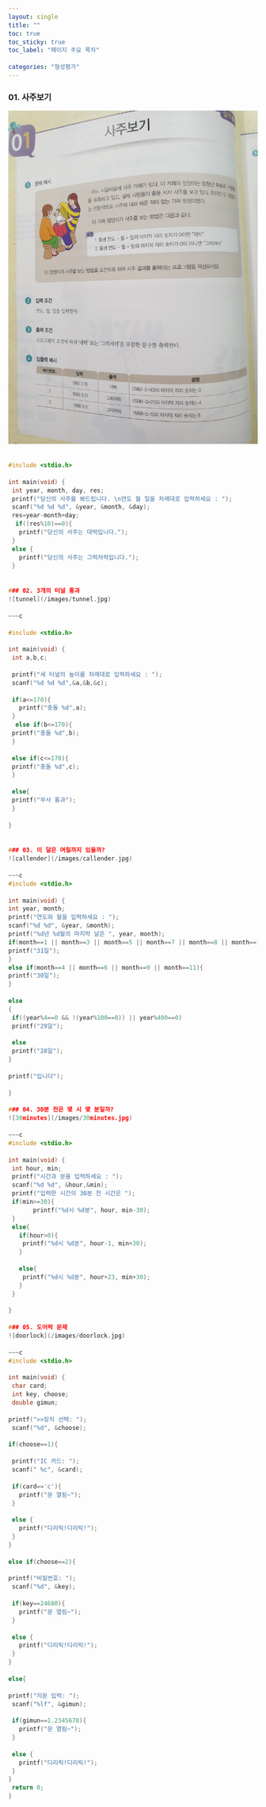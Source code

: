 ```yaml
---
layout: single
title: ""
toc: true
toc_sticky: true
toc_label: "페이지 주요 목차"

categories: "형성평가"
---
```


### 01. 사주보기
![saju](/images/saju.jpg)

~~~c

#include <stdio.h>
 
int main(void) {
 int year, month, day, res;
 printf("당신의 사주를 봐드립니다. \n연도 월 일을 차례대로 입력하세요 : ");
 scanf("%d %d %d", &year, &month, &day);
 res=year-month+day;
  if((res%10)==0){
   printf("당신의 사주는 대박입니다.");
 }
 else {
   printf("당신의 사주는 그럭저럭입니다.");
 } 


### 02. 3개의 터널 통과
![tunnel](/images/tunnel.jpg)

~~~c

#include <stdio.h>
 
int main(void) {
 int a,b,c;
 
 printf("세 터널의 높이를 차례대로 입력하세요 : ");
 scanf("%d %d %d",&a,&b,&c);
 
 if(a<=170){
   printf("충돌 %d",a);
 }
  else if(b<=170){
 printf("충돌 %d",b); 
 }
 
 else if(c<=170){
 printf("충돌 %d",c);
 }
 
 else{
 printf("무사 통과");
 }
 
}


### 03. 이 달은 며칠까지 있을까?
![callender](/images/callender.jpg)

~~~c
#include <stdio.h>
 
int main(void) {
int year, month;
printf("연도와 월을 입력하세요 : ");
scanf("%d %d", &year, &month);
printf("%d년 %d월의 마지막 날은 ", year, month);
if(month==1 || month==3 || month==5 || month==7 || month==8 || month==10 || month==12){
printf("31일");
}
else if(month==4 || month==6 || month==9 || month==11){
printf("30일");
}
 
else
{
 if((year%4==0 && !(year%100==0)) || year%400==0)
 printf("29일");
 
 else
 printf("28일");
}
 
printf("입니다");
 
}

### 04. 30분 전은 몇 시 몇 분일까? 
![30minutes](/images/30minutes.jpg)

~~~c
#include <stdio.h>
 
int main(void) {
 int hour, min;
 printf("시간과 분을 입력하세요 : ");
 scanf("%d %d", &hour,&min);
 printf("입력한 시간의 30분 전 시간은 ");
 if(min>=30){
       printf("%d시 %d분", hour, min-30);
 }
 else{
   if(hour>0){
    printf("%d시 %d분", hour-1, min+30);
   }
  
   else{
    printf("%d시 %d분", hour+23, min+30);
   }
 }
 
}

### 05. 도어락 문제
![doorlock](/images/doorlock.jpg)

~~~c
#include <stdio.h>
 
int main(void) {
 char card;
 int key, choose;
 double gimun;
 
printf(">>장치 선택: ");
 scanf("%d", &choose);
 
if(choose==1){
 
 printf("IC 카드: ");
 scanf(" %c", &card);
 
 if(card=='c'){
   printf("문 열림~");
 }
 
 else {
   printf("디리릭!디리릭!");
 }
}
 
else if(choose==2){
 
printf("비밀번호: ");
 scanf("%d", &key);
 
 if(key==24680){
   printf("문 열림~");
 }
 
 else {
   printf("디리릭!디리릭!");
 }
}
 
else{
 
printf("지문 입력: ");
 scanf("%lf", &gimun);
 
 if(gimun==1.2345678){
   printf("문 열림~");
 }
 
 else {
   printf("디리릭!디리릭!");
 }
}
 return 0;
}

